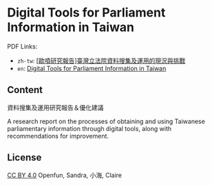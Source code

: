 # Digital Tools for Parliament Information in Taiwan

PDF Links:
- `zh-tw`: [[歐噴研究報告]臺灣立法院資料搜集及運用的現況與挑戰](https://github.com/openfunltd/ly-user-study/blob/main/%5B%E6%AD%90%E5%99%B4%E7%A0%94%E7%A9%B6%E5%A0%B1%E5%91%8A%5D%E8%87%BA%E7%81%A3%E7%AB%8B%E6%B3%95%E9%99%A2%E8%B3%87%E6%96%99%E6%90%9C%E9%9B%86%E5%8F%8A%E9%81%8B%E7%94%A8%E7%9A%84%E7%8F%BE%E6%B3%81%E8%88%87%E6%8C%91%E6%88%B0.pdf)
- `en`: [Digital Tools for Parliament Information in Taiwan](https://github.com/openfunltd/ly-user-study/blob/main/Digital_Tools_for_Parliament_Information_in_Taiwan.pdf)

## Content 
資料搜集及運用研究報告＆優化建議

A research report on the processes of obtaining and using Taiwanese parliamentary information through digital tools, along with recommendations for improvement.

## License
[CC BY 4.0](https://creativecommons.org/licenses/by/4.0/) Openfun, Sandra, 小海, Claire
